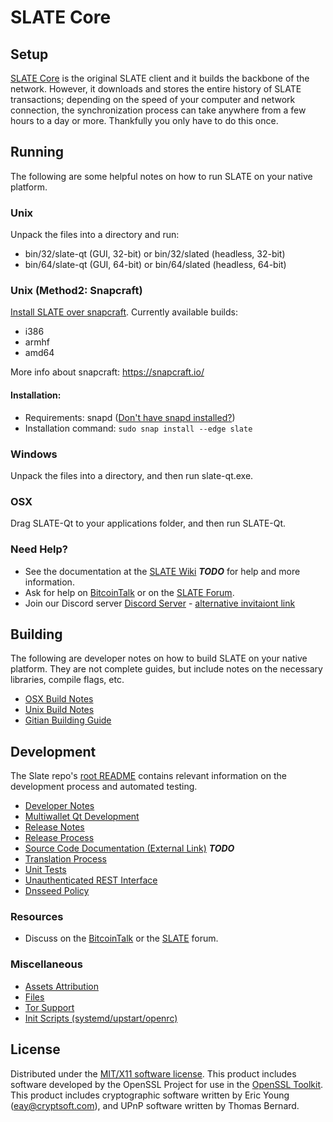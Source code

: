 SLATE Core
=====================

Setup
---------------------
[SLATE Core](http://slate.io/wallet) is the original SLATE client and it builds the backbone of the network. However, it downloads and stores the entire history of SLATE transactions; depending on the speed of your computer and network connection, the synchronization process can take anywhere from a few hours to a day or more. Thankfully you only have to do this once.

Running
---------------------
The following are some helpful notes on how to run SLATE on your native platform.

### Unix

Unpack the files into a directory and run:

- bin/32/slate-qt (GUI, 32-bit) or bin/32/slated (headless, 32-bit)
- bin/64/slate-qt (GUI, 64-bit) or bin/64/slated (headless, 64-bit)

### Unix (Method2: Snapcraft)

[Install SLATE over snapcraft](https://build.snapcraft.io/user/slateapps/slate). Currently available builds:

- i386
- armhf
- amd64

More info about snapcraft: https://snapcraft.io/

#### Installation:

- Requirements: snapd ([Don't have snapd installed?](https://docs.snapcraft.io/core/install))
- Installation command: `sudo snap install --edge slate`

### Windows

Unpack the files into a directory, and then run slate-qt.exe.

### OSX

Drag SLATE-Qt to your applications folder, and then run SLATE-Qt.

### Need Help?

* See the documentation at the [SLATE Wiki](https://github.com/slatecurrency/slate/wiki/) ***TODO***
for help and more information.
* Ask for help on [BitcoinTalk](https://bitcointalk.org/index.php?topic=3399383) or on the [SLATE Forum](http://forum.slate.io/).
* Join our Discord server [Discord Server](https://discord.gg/ENuwHH5) - [alternative invitaiont link](https://discord.gg/ENuwHH5) 

Building
---------------------
The following are developer notes on how to build SLATE on your native platform. They are not complete guides, but include notes on the necessary libraries, compile flags, etc.

- [OSX Build Notes](build-osx.md)
- [Unix Build Notes](build-unix.md)
- [Gitian Building Guide](gitian-building.md)

Development
---------------------
The Slate repo's [root README](https://github.com/slatecurrency/slate/blob/master/README.md) contains relevant information on the development process and automated testing.

- [Developer Notes](developer-notes.md)
- [Multiwallet Qt Development](multiwallet-qt.md)
- [Release Notes](release-notes.md)
- [Release Process](release-process.md)
- [Source Code Documentation (External Link)](https://devwiki.slate.io/) ***TODO***
- [Translation Process](translation_process.md)
- [Unit Tests](unit-tests.md)
- [Unauthenticated REST Interface](REST-interface.md)
- [Dnsseed Policy](dnsseed-policy.md)

### Resources

* Discuss on the [BitcoinTalk](https://bitcointalk.org/index.php?topic=3399383) or the [SLATE](http://forum.slate.io/) forum.

### Miscellaneous
- [Assets Attribution](assets-attribution.md)
- [Files](files.md)
- [Tor Support](tor.md)
- [Init Scripts (systemd/upstart/openrc)](init.md)

License
---------------------
Distributed under the [MIT/X11 software license](http://www.opensource.org/licenses/mit-license.php).
This product includes software developed by the OpenSSL Project for use in the [OpenSSL Toolkit](https://www.openssl.org/). This product includes
cryptographic software written by Eric Young ([eay@cryptsoft.com](mailto:eay@cryptsoft.com)), and UPnP software written by Thomas Bernard.
